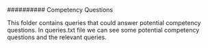 ########## Competency Questions

This folder contains queries that could answer potential competency questions. In queries.txt file we can see some potential competency questions and the relevant queries.
